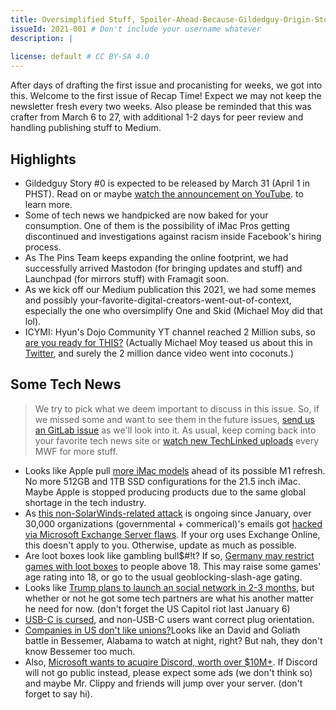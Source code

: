 ```yaml
---
title: Oversimplified Stuff, Spoiler-Ahead-Because-Gildedguy-Origin-Story, and more!
issueId: 2021-001 # Don't include your username whatever
description: |
    
license: default # CC BY-SA 4.0
---
```


After days of drafting the first issue and procanisting for weeks,
we got into this. Welcome to the first issue of Recap Time! Expect
we may not keep the newsletter fresh every two weeks. Also please
be reminded that this was crafter from March 6 to 27, with additional
1-2 days for peer review and handling publishing stuff to Medium.

<!-- ./highlights.md -->
## Highlights

- Gildedguy Story #0 is expected to be released by March 31 (April 1
in PHST). Read on or maybe [watch the announcement on YouTube]().
to learn more.
- Some of tech news we handpicked are now baked for your consumption.
One of them is the possibility of iMac Pros getting discontinued and
investigations against racism inside Facebook's hiring process.
- As The Pins Team keeps expanding the online footprint, we had successfully
arrived Mastodon (for bringing updates and stuff) and Launchpad (for mirrors
stuff) with Framagit soon.
- As we kick off our Medium publication this 2021, we had some memes
and possibly your-favorite-digital-creators-went-out-of-context,
especially the one who oversimplify One and Skid (Michael Moy did
that lol).
- ICYMI: Hyun's Dojo Community YT channel reached 2 Million subs,
so [are you ready for THIS?](https://www.youtube.com/watch?v=X-lclBxiqBc)
(Actually Michael Moy teased us about this in [Twitter](https://twitter.com/GildedguyArt/status/1372965987688050690),
and surely the 2 million dance video went into coconuts.)

<!-- ./tech-news.md -->
## Some Tech News

> We try to pick what we deem important to discuss in this issue. So,
if we missed some and want to see them in the future issues,
[send us an GitLab issue](https://gitlab.com/MadeByThePinsHub/RecapTime/newsletter-archive/issues/new)
as we'll look into it. As usual, keep coming back into your favorite
tech news site or [watch new TechLinked uploads](https://www.youtube.com/channel/UCeeFfhMcJa1kjtfZAGskOCA) every MWF for more stuff.

* Looks like Apple pull [more iMac models](https://www.engadget.com/apple-pulls-imac-models-m1-refresh-103829331.html) ahead of its possible M1 refresh. No more
512GB and 1TB SSD configurations for the 21.5 inch iMac. Maybe Apple is stopped producing products due to
the same global shortage in the tech industry.
* As [this non-SolarWinds-related attack](https://blogs.microsoft.com/on-the-issues/2021/03/02/new-nation-state-cyberattacks/) is ongoing since January, over 30,000 organizations (governmental + commerical)'s emails got [hacked via  Microsoft Exchange Server flaws](https://www.theverge.com/2021/3/5/22316189/microsoft-exchange-server-security-exploit-china-attack-30000-organizations).
If your org uses Exchange Online, this doesn't apply to you. Otherwise, update as much as possible.
* Are loot boxes look like gambling bull$#!t? If so, [Germany may restrict games with loot boxes](https://www.engadget.com/germany-video-game-loot-boxes-adult-requirement-145154466.html) to
people above 18. This may raise some games' age rating into 18, or go to the usual geoblocking-slash-age gating.
* Looks like [Trump plans to launch an social network in 2-3 months](https://www.engadget.com/donald-trump-social-network-211532975.html), but whether
or not he got some tech partners are what his another matter he need for now. (don't forget the US Capitol riot last
January 6)
* [USB-C is cursed](https://hackaday.com/2021/03/22/cursed-usb-c-when-plug-orientation-matters/),
and non-USB-C users want correct plug orientation.
* [Companies in US don't like unions?](https://www.vox.com/the-highlight/22320009/amazon-bessemer-union-rwdsu-alabama)Looks like an
David and Goliath battle in Bessemer, Alabama to watch at night, right? But nah, they don't know Bessemer too much.
* Also, [Microsoft wants to acuqire Discord, worth over $10M+](https://www.theverge.com/2021/3/22/22345792/microsoft-discord-acquisition-report-10-billion).
If Discord will not go public instead, please expect some ads (we don't think so)
and maybe Mr. Clippy and friends will jump over your server. (don't forget
to say hi). 

<!-- ./storyzero-update-0.md DO-NOT-APPEND:manual-append-only:START -->

<!-- ./storyzero-updatd-0.md DO-NOT-APPEND:manual-append-only:END -->

<!-- ./curated-picks.md -->
